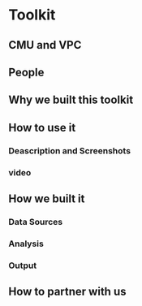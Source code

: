 # Toolkit
## CMU and VPC

## People



## Why we built this toolkit



## How to use it
### Deascription and Screenshots
### video


## How we built it

### Data Sources

### Analysis


### Output



## How to partner with us


